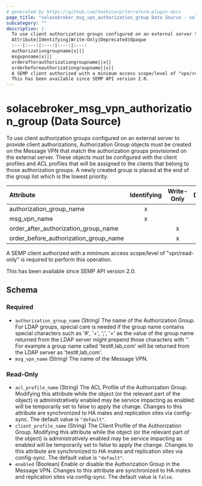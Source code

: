 ```yaml
---
# generated by https://github.com/hashicorp/terraform-plugin-docs
page_title: "solacebroker_msg_vpn_authorization_group Data Source - solacebroker"
subcategory: ""
description: |-
  To use client authorization groups configured on an external server to provide client authorizations, Authorization Group objects must be created on the Message VPN that match the authorization groups provisioned on the external server. These objects must be configured with the client profiles and ACL profiles that will be assigned to the clients that belong to those authorization groups. A newly created group is placed at the end of the group list which is the lowest priority.
  Attribute|Identifying|Write-Only|Deprecated|Opaque
  :---|:---:|:---:|:---:|:---:
  authorizationgroupname|x|||
  msgvpnname|x|||
  orderafterauthorizationgroupname||x||
  orderbeforeauthorizationgroupname||x||
  A SEMP client authorized with a minimum access scope/level of "vpn/read-only" is required to perform this operation.
  This has been available since SEMP API version 2.0.
---
```


# solacebroker_msg_vpn_authorization_group (Data Source)

To use client authorization groups configured on an external server to provide client authorizations, Authorization Group objects must be created on the Message VPN that match the authorization groups provisioned on the external server. These objects must be configured with the client profiles and ACL profiles that will be assigned to the clients that belong to those authorization groups. A newly created group is placed at the end of the group list which is the lowest priority.


Attribute|Identifying|Write-Only|Deprecated|Opaque
:---|:---:|:---:|:---:|:---:
authorization_group_name|x|||
msg_vpn_name|x|||
order_after_authorization_group_name||x||
order_before_authorization_group_name||x||



A SEMP client authorized with a minimum access scope/level of "vpn/read-only" is required to perform this operation.

This has been available since SEMP API version 2.0.



<!-- schema generated by tfplugindocs -->
## Schema

### Required

- `authorization_group_name` (String) The name of the Authorization Group. For LDAP groups, special care is needed if the group name contains special characters such as '#', '+', ';', '=' as the value of the group name returned from the LDAP server might prepend those characters with '\'. For example a group name called 'test#,lab,com' will be returned from the LDAP server as 'test\#,lab,com'.
- `msg_vpn_name` (String) The name of the Message VPN.

### Read-Only

- `acl_profile_name` (String) The ACL Profile of the Authorization Group. Modifying this attribute while the object (or the relevant part of the object) is administratively enabled may be service impacting as enabled will be temporarily set to false to apply the change. Changes to this attribute are synchronized to HA mates and replication sites via config-sync. The default value is `"default"`.
- `client_profile_name` (String) The Client Profile of the Authorization Group. Modifying this attribute while the object (or the relevant part of the object) is administratively enabled may be service impacting as enabled will be temporarily set to false to apply the change. Changes to this attribute are synchronized to HA mates and replication sites via config-sync. The default value is `"default"`.
- `enabled` (Boolean) Enable or disable the Authorization Group in the Message VPN. Changes to this attribute are synchronized to HA mates and replication sites via config-sync. The default value is `false`.
